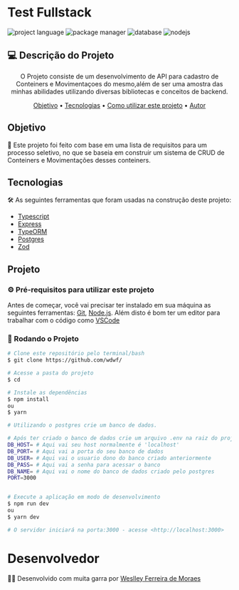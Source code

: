 # Test Fullstack

![project language](https://img.shields.io/badge/TypeScript-007ACC?style=for-the-badge&logo=typescript&logoColor=white)
![package manager](https://img.shields.io/badge/Yarn-2C8EBB?style=for-the-badge&logo=yarn&logoColor=white)
![database](https://img.shields.io/badge/PostgreSQL-316192?style=for-the-badge&logo=postgresql&logoColor=white)
![nodejs](https://img.shields.io/badge/Node.js-43853D?style=for-the-badge&logo=node.js&logoColor=white)

## 💻 Descrição do Projeto
<p align="center">O Projeto consiste de um desenvolvimento de API para cadastro de Conteiners e Movimentaçoes do mesmo,além de ser uma amostra das minhas abilidades utilizando diversas bibliotecas e conceitos de backend.</p>

<p align="center">
 <a href="#objetivo">Objetivo</a> •
 <a href="#tecnologias">Tecnologias</a> • 
 <a href="#projeto">Como utilizar este projeto</a> • 
 <a href="#desenvolvedor">Autor</a>
</p>

## Objetivo
<p> 🚀 Este projeto foi feito com base em uma lista de requisitos para um processo seletivo, no que se baseia em construir um sistema de CRUD de Conteiners e Movimentações desses conteiners.</p>

## Tecnologias

🛠 As seguintes ferramentas que foram usadas na construção deste projeto:

- [Typescript](https://www.typescriptlang.org/)
- [Express](https://expressjs.com/)
- [TypeORM](https://typeorm.io/)
- [Postgres](https://www.postgresql.org/)
- [Zod](https://github.com/colinhacks/zod)


## Projeto

### ⚙️ Pré-requisitos para utilizar este projeto

Antes de começar, você vai precisar ter instalado em sua máquina as seguintes ferramentas:
[Git](https://git-scm.com), [Node.js](https://nodejs.org/en/). 
Além disto é bom ter um editor para trabalhar com o código como [VSCode](https://code.visualstudio.com/)

### 🎲 Rodando o Projeto

```bash
# Clone este repositório pelo terminal/bash
$ git clone https://github.com/wdwf/

# Acesse a pasta do projeto
$ cd 

# Instale as dependências
$ npm install
ou
$ yarn

# Utilizando o postgres crie um banco de dados.

# Após ter criado o banco de dados crie um arquivo .env na raiz do projeto com as seguintes informações:
DB_HOST= # Aqui vai seu host normalmente é 'localhost'
DB_PORT= # Aqui vai a porta do seu banco de dados
DB_USER= # Aqui vai o usuario dono do banco criado anteriormente
DB_PASS= # Aqui vai a senha para acessar o banco
DB_NAME= # Aqui vai o nome do banco de dados criado pelo postgres
PORT=3000


# Execute a aplicação em modo de desenvolvimento
$ npm run dev
ou
$ yarn dev

# O servidor iniciará na porta:3000 - acesse <http://localhost:3000>
```

# Desenvolvedor
<p> 👨‍💻 Desenvolvido com muita garra por <a href="https://www.linkedin.com/in/weslleyferreira/">Weslley Ferreira de Moraes</a></p>